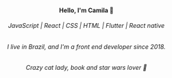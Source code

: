 <h4 align="center">Hello, I'm Camila 🖖</h4>
<h6 align="center">JavaScript | React | CSS | HTML | Flutter | React native</h6>
<h6 align="center">I live in Brazil, and I'm a front end developer since 2018.</h6>
<h6 align="center">Crazy cat lady, book and star wars lover 🌻</h6>
<p align="center>
  <img src="https://i.pinimg.com/originals/c0/98/11/c098114f40ee07b4e23aa2bbb3b9f644.gif" />          
</p>


